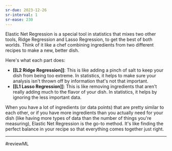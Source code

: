 ```yaml
---
sr-due: 2023-12-26
sr-interval: 1
sr-ease: 230
---
```


Elastic Net Regression is a special tool in statistics that mixes two other tools, Ridge Regression and Lasso Regression, to get the best of both worlds. Think of it like a chef combining ingredients from two different recipes to make a new, better dish.

Here's what each part does:

- **[[L2 Ridge Regression]]**: This is like adding a pinch of salt to keep your dish from being too extreme. In statistics, it helps to make sure your analysis isn't thrown off by information that's not that important.
- **[[L1 Lasso Regression]]**: This is like removing ingredients that aren't really adding much to the flavor of your dish. In statistics, it helps by ignoring the less important data.

When you have a lot of ingredients (or data points) that are pretty similar to each other, or if you have more ingredients than you actually need for your dish (like having more types of data than the number of things you're measuring), Elastic Net Regression is the go-to method. It's like finding the perfect balance in your recipe so that everything comes together just right.

---
#reviewML